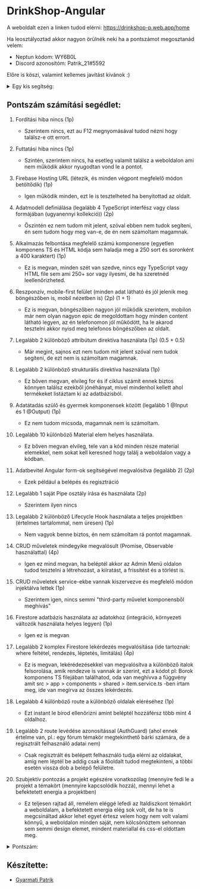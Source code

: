 # DrinkShop-Angular

A weboldalt ezen a linken tudod elérni: https://drinkshop-p.web.app/home

Ha leosztályoztad akkor nagyon örülnék neki ha a pontszámot megosztanád velem:
  - Neptun kódom: WY6B0L
  - Discord azonosítóm: Patrik_21#5592

Előre is köszi, valamint kellemes javítást kívánok :)



<details>
  <summary>Egy kis segítség:</summary>


  Ami a javításban nem 100% egyértelmű és lehet nem tudnád kifejteni csak a kódból:
    - Amikor CRUD-ot teszteled az Admin Menü oldalon akkor Updatelni úgy tudod a rekordokat hogy az alatta lévő táblázatba kattintasz és az vissza viszi az adatokat a formba, amit majd értelemszerűen ott kell átírnod és újra lefuttatnod.

  PS: Ha nem teljesen egyértelmű akkor leírom: A választott témám az Italdiszkont volt.


</details>

## Pontszám számítási segédlet:

1. Fordítási hiba nincs (1p)
    - Szerintem nincs, ezt au F12 megnyomásával tudod nézni hogy találsz-e ott errort.

2. Futtatási hiba nincs (1p)
    - Szintén, szerintem nincs, ha esetleg valamit találsz a weboldalon ami nem működik akkor nyugodtan vond le a pontot.

3. Firebase Hosting URL (létezik, és minden végpont megfelelő módon betöltődik) (1p)
    - Igen működik minden, ezt le is tesztelheted ha benyitottad az oldalt.

4. Adatmodell definiálása (legalább 4 TypeScript interfész vagy class formájában (ugyanennyi kollekció)) (2p)
    - Őszintén ez nem tudom mit jelent, szóval ebben nem tudok segíteni, én sem tudom hogy meg van-e, de én nem számoltam magamnak.

5. Alkalmazás felbontása megfelelő számú komponensre (egyetlen komponens TS és HTML kódja sem haladja meg a 250 sort és soronként a 400 karaktert) (1p)
    - Ez is megvan, minden szét van szedve, nincs egy TypeScript vagy HTML file sem ami 250+ sor vagy ilyesmi, de ha szeretnéd leellenőrizheted.

6. Reszponzív, mobile-first felület (minden adat látható és jól jelenik meg böngészőben is, mobil nézetben is) (2p) (1 + 1)
    - Ez is megvan, böngészőben nagyon jól működik szerintem, mobilon már nem olyan nagyon epic de megoldottam hogy minden content látható legyen, az én telefonomon jól működött, ha le akarod tesztelni akkor nyisd meg telefonos böngészőben az oldalt.

7. Legalább 2 különböző attribútum direktíva használata (1p) (0.5 + 0.5)
    - Már megint, sajnos ezt nem tudom mit jelent szóval nem tudok segíteni, de ezt nem is számoltam magamnak.

8. Legalább 2 különböző strukturális direktíva használata (1p)
    - Ez bőven megvan, elvileg for és if ciklus számít ennek biztos könnyen találsz ezekből jónéhányat, mivel mindenhol kellett ahol termékeket listáztam ki az adatbázisból.

9. Adatátadás szülő és gyermek komponensek között (legalább 1 @Input és 1 @Output) (1p)
    - Ez nem tudom micsoda, magamnak nem is számoltam.

10. Legalább 10 különböző Material elem helyes használata.
    - Ez bőven megvan elvileg, tele van a kód minden része material elemekkel, nem sokat kell keresned hogy találj a weboldalon vagy a kódban.

11. Adatbevitel Angular form-ok segítségével megvalósítva (legalább 2) (2p)
    - Ezek például a belépés és regisztráció

12. Legalább 1 saját Pipe osztály írása és használata (2p)
    - Szerintem ilyen nincs

13. Legalább 2 különböző Lifecycle Hook használata a teljes projektben (értelmes tartalommal, nem üresen) (1p)
    - Nem vagyok benne biztos, én nem számoltam rá pontot magamnak.

14. CRUD műveletek mindegyike megvalósult (Promise, Observable használattal) (4p)
    - Igen ez mind megvan, ha beléptél akkor az Admin Menü oldalon tudod tesztelni a létrehozást, a kiíratást, a frissítést és a törlést is.

15. CRUD műveletek service-ekbe vannak kiszervezve és megfelelő módon injektálva lettek (1p)
    - Szerintem igen, nincs semmi "third-party művelet komponensből meghívás"

16. Firestore adatbázis használata az adatokhoz (integráció, környezeti változók használata helyes legyen) (1p)
    - Igen ez is megvan

17. Legalább 2 komplex Firestore lekérdezés megvalósítása (ide tartoznak: where feltétel, rendezés, léptetés, limitálás) (4p)
    - Ez is megvan, lekérédezésekkel van megvalósítva a különböző italok felsorolása, amik rendezve is vannak ár szerint, ezt a kódot pl: Borok komponens TS filejában találhatod, oda van meghívva a függvény amit src > app > components > shared > item.service.ts -ben írtam meg, ide van megírva az összes lekérdezés.

18. Legalább 4 különböző route a különböző oldalak eléréséhez (1p)
    - Ezt instant le bírod ellenőrizni amint beléptél hozzáférsz több mint 4 oldalhoz.

19. Legalább 2 route levédése azonosítással (AuthGuard) (ahol ennek értelme van, pl.: egy fórum témakör megtekinthető bárki számára, de a regisztrált felhasználó adatai nem)
    - Csak regisztrált és belépett felhasználó tudja elérni az oldalakat, amíg nem léptél be addig csak a főoldalt tudod megtekinteni, a többi esetén vissza dob a belépő felületre.

20. Szubjektív pontozás a projekt egészére vonatkozólag (mennyire fedi le a projekt a témakört (mennyire kapcsolódik hozzá), mennyi lehet a befektetett energia a projektben)
    - Ez teljesen rajtad áll, remélem eléggé lefedi az Italdiszkont témakört a weboldalam, a befektetett energia elég sok volt, de ha te is megcsináltad akkor lehet egyet értesz velem hogy nem volt valami könnyű, a weboldalon minden saját, nem kölcsönöztem sehonnan sem semmi design elemet, mindent materiallal és css-el oldottam meg. 

  <details>
  <summary>Pontszám:</summary>


  Én magamnak elég szigorúan 26 pontot számoltam úgy hogy az utolsó szubjektív 6 pontból nullát adtam magamnak, nem kell így értékelned csak ha valahol ekörül van az adott pontszámod az utolsó 6 pont nélkül akkor tudd hogy egész pontosan adtad meg. 

  És ha lehetséges akkor mégegyszer kérném hogy írd meg nekem valamelyik platformon az értékelés eredményét, megköszönném valamint lehetséges hogy én is javítottam a tiéd. 

  Valamint ha bármi kérdés van, valami a fenti pontozási segédlet ellenére sem egyértelmű akkor Discordon szinte mindig elérhető vagyok nyugodtan írj rám.

  További szép napot és sikeres vizsgaidőszakot! :)


</details>

## Készítette:
- [Gyarmati Patrik](https://github.com/gyarmati21)
